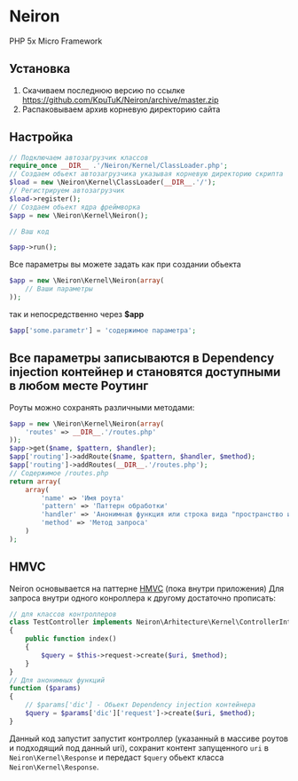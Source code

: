Neiron
======

PHP 5x Micro Framework

Установка
---------
1. Скачиваем последнюю версию по ссылке https://github.com/KpuTuK/Neiron/archive/master.zip
2. Распаковываем архив корневую директорию сайта

Настройка
----------------

```php
// Подключаем автозагрузчик классов
require_once __DIR__ .'/Neiron/Kernel/ClassLoader.php';
// Создаем обьект автозагрузчика указывая корневую директорию скрипта
$load = new \Neiron\Kernel\ClassLoader(__DIR__.'/');
// Регистрируем автозагрузчик
$load->register();
// Создаем обьект ядра фреймворка
$app = new \Neiron\Kernel\Neiron();

// Ваш код

$app->run();
```
Все параметры вы можете задать как при создании обьекта
```php
$app = new \Neiron\Kernel\Neiron(array(
    // Ваши параметры
));
```
так и непосредственно через **$app**
```php
$app['some.parametr'] = 'содержимое параметра';
```
Все параметры записываются в Dependency injection контейнер и становятся доступными в любом месте 
Роутинг
-------
Роуты можно сохранять различными методами:
```php
$app = new \Neiron\Kernel\Neiron(array(
    'routes' => __DIR__.'/routes.php'
));
$app->get($name, $pattern, $handler);
$app['routing']->addRoute($name, $pattern, $handler, $method);
$app['routing']->addRoutes(__DIR__.'/routes.php');
// Содержимое /routes.php
return array(
    array(
        'name' => 'Имя роута'
        'pattern' => 'Паттерн обработки'
        'handler' => 'Анонимная функция или строка вида "пространство имен контроллера@экшен"'
        'method' => 'Метод запроса'
    )
);
```
HMVC
-----
Neiron основывается на паттерне [HMVC](https://ru.wikipedia.org/wiki/HMVC) (пока внутри приложения)
Для запроса внутри одного конроллера к другому достаточно прописать:
```php
// для классов контроллеров
class TestController implements Neiron\Arhitecture\Kernel\ControllerInterface
{
    public function index()
    {
        $query = $this->request->create($uri, $method);
    }
}
// Для анонимных функций 
function ($params)
{
    // $params['dic'] - Обьект Dependency injection контейнера
    $query = $params['dic']['request']->create($uri, $method);
}
```
Данный код запустит запустит контроллер (указанный в массиве роутов и подходящий под данный uri),
сохранит контент запущенного `uri` в `Neiron\Kernel\Response` 
и передаст `$query` обьект класса `Neiron\Kernel\Response`.
